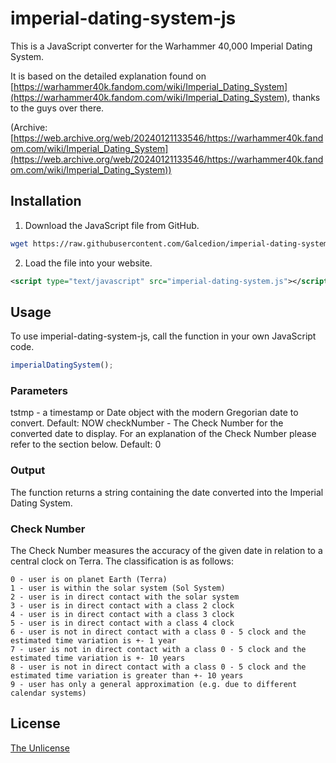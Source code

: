 # imperial-dating-system-js

This is a JavaScript converter for the Warhammer 40,000 Imperial Dating System.

It is based on the detailed explanation found on [https://warhammer40k.fandom.com/wiki/Imperial_Dating_System](https://warhammer40k.fandom.com/wiki/Imperial_Dating_System), thanks to the guys over there.

(Archive: [https://web.archive.org/web/20240121133546/https://warhammer40k.fandom.com/wiki/Imperial_Dating_System](https://web.archive.org/web/20240121133546/https://warhammer40k.fandom.com/wiki/Imperial_Dating_System))

## Installation

1. Download the JavaScript file from GitHub.
```bash
wget https://raw.githubusercontent.com/Galcedion/imperial-dating-system-js/master/imperial-dating-system.js
```
2. Load the file into your website.
```xml
<script type="text/javascript" src="imperial-dating-system.js"></script>
```

## Usage

To use imperial-dating-system-js, call the function in your own JavaScript code.
```javascript
imperialDatingSystem();
```

### Parameters

tstmp - a timestamp or Date object with the modern Gregorian date to convert. Default: NOW
checkNumber - The Check Number for the converted date to display. For an explanation of the Check Number please refer to the section below. Default: 0

### Output

The function returns a string containing the date converted into the Imperial Dating System.

### Check Number

The Check Number measures the accuracy of the given date in relation to a central clock on Terra. The classification is as follows:
```
0 - user is on planet Earth (Terra)
1 - user is within the solar system (Sol System)
2 - user is in direct contact with the solar system
3 - user is in direct contact with a class 2 clock
4 - user is in direct contact with a class 3 clock
5 - user is in direct contact with a class 4 clock
6 - user is not in direct contact with a class 0 - 5 clock and the estimated time variation is +- 1 year
7 - user is not in direct contact with a class 0 - 5 clock and the estimated time variation is +- 10 years
8 - user is not in direct contact with a class 0 - 5 clock and the estimated time variation is greater than +- 10 years
9 - user has only a general approximation (e.g. due to different calendar systems)
```

## License

[The Unlicense](https://unlicense.org/)